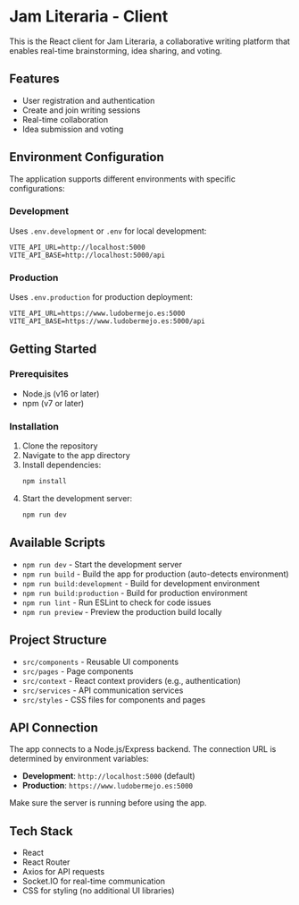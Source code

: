# Jam Literaria - Client

This is the React client for Jam Literaria, a collaborative writing platform that enables real-time brainstorming, idea sharing, and voting.

## Features

- User registration and authentication
- Create and join writing sessions
- Real-time collaboration
- Idea submission and voting

## Environment Configuration

The application supports different environments with specific configurations:

### Development
Uses `.env.development` or `.env` for local development:
```
VITE_API_URL=http://localhost:5000
VITE_API_BASE=http://localhost:5000/api
```

### Production
Uses `.env.production` for production deployment:
```
VITE_API_URL=https://www.ludobermejo.es:5000
VITE_API_BASE=https://www.ludobermejo.es:5000/api
```

## Getting Started

### Prerequisites

- Node.js (v16 or later)
- npm (v7 or later)

### Installation

1. Clone the repository
2. Navigate to the app directory
3. Install dependencies:
   ```bash
   npm install
   ```
4. Start the development server:
   ```bash
   npm run dev
   ```

## Available Scripts

- `npm run dev` - Start the development server
- `npm run build` - Build the app for production (auto-detects environment)
- `npm run build:development` - Build for development environment
- `npm run build:production` - Build for production environment
- `npm run lint` - Run ESLint to check for code issues
- `npm run preview` - Preview the production build locally

## Project Structure

- `src/components` - Reusable UI components
- `src/pages` - Page components
- `src/context` - React context providers (e.g., authentication)
- `src/services` - API communication services
- `src/styles` - CSS files for components and pages

## API Connection

The app connects to a Node.js/Express backend. The connection URL is determined by environment variables:

- **Development**: `http://localhost:5000` (default)
- **Production**: `https://www.ludobermejo.es:5000`

Make sure the server is running before using the app.

## Tech Stack

- React
- React Router
- Axios for API requests
- Socket.IO for real-time communication
- CSS for styling (no additional UI libraries)
